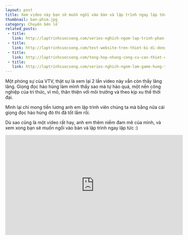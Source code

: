 ```yaml
---
layout: post
title: Xem video này bạn sẽ muốn ngồi vào bàn và lập trình ngay lập tức
thumbnail: ban-phim.jpg
category: Chuyện bên lề
related_posts:
 - title: 
   link: http://laptrinhcuocsong.com/series-nghich-ngom-lap-trinh-phan-mem-paint-ve-tren-web-html5-javascript.html
 - title: 
   link: http://laptrinhcuocsong.com/test-website-tren-thiet-bi-di-dong-nhu-the-nao.html
 - title: 
   link: http://laptrinhcuocsong.com/tong-hop-nhung-cong-cu-can-thiet-cho-web-developer.html
 - title: 
   link: http://laptrinhcuocsong.com/series-nghich-ngom-lam-game-hung-trung.html
---
```


Một phóng sự của VTV, thật sự là xem lại 2 lần video này vẫn còn thấy lâng lâng. Giọng đọc hào hùng làm mình thấy sao mà tự hào quá, một nền công nghiệp của tri thức, vĩ mô, thân thiện với môi trường và theo kịp xu thế thời đại.

Mình lại chỉ mong tiền lương anh em lập trình viên chúng ta mà bằng nửa cái giọng đọc hào hùng đó thì đã tốt lắm rồi.

Dù sao cũng là một video rất hay, anh em thêm niềm đam mê của mình, và xem xong bạn sẽ muốn ngồi vào bàn và lập trình ngay lập tức :)

<div class="youtube">
<iframe width="560" height="315" src="https://www.youtube.com/embed/l20zRw7IYX8" frameborder="0" allowfullscreen></iframe>
</div>
